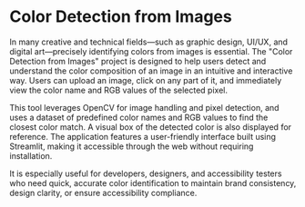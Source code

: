 # Color Detection from Images
In many creative and technical fields—such as graphic design, UI/UX, and digital art—precisely identifying colors from images is essential. The "Color Detection from Images" project is designed to help users detect and understand the color composition of an image in an intuitive and interactive way. Users can upload an image, click on any part of it, and immediately view the color name and RGB values of the selected pixel.

This tool leverages OpenCV for image handling and pixel detection, and uses a dataset of predefined color names and RGB values to find the closest color match. A visual box of the detected color is also displayed for reference. The application features a user-friendly interface built using Streamlit, making it accessible through the web without requiring installation.

It is especially useful for developers, designers, and accessibility testers who need quick, accurate color identification to maintain brand consistency, design clarity, or ensure accessibility compliance.
